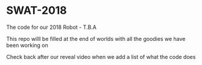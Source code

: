 # SWAT-2018
The code for our 2018 Robot - T.B.A

This repo willl be filled at the end of worlds with all the goodies we have been working on 

Check back after our reveal video when we add a list of what the code does
